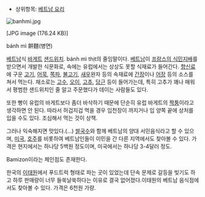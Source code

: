   * 상위항목: [베트남 요리](%EB%B2%A0%ED%8A%B8%EB%82%A8%20%EC%9A%94%EB%A6%AC.md)  

![banhmi.jpg](//rv.wkcdn.net/http://rigvedawiki.net/r1/pds/banhmi.jpg)

[JPG image (176.24 KB)]

bánh mì 餠麵(병면)

[베트남](%EB%B2%A0%ED%8A%B8%EB%82%A8.md)식
[바게트](%EB%B0%94%EA%B2%8C%ED%8A%B8.md)
[샌드위치](%EC%83%8C%EB%93%9C%EC%9C%84%EC%B9%98.md). bánh mì thịt의 줄임말이다.
[베트남](%EB%B2%A0%ED%8A%B8%EB%82%A8.md)이 [프랑스의 식민지배](%ED%94%84%EB%9E%91%EC%8A%A4%20%EC%8B%9D%EB%AF%BC%EC%A0%9C%EA%B5%AD.md)를 받으면서 개발한 식문화로, 속에는 유럽에서는
상상도 못할 식재료가 들어간다. [향신료](%ED%96%A5%EC%8B%A0%EB%A3%8C.md)에 구운
[고기](%EA%B3%A0%EA%B8%B0.md), [어묵](%EC%96%B4%EB%AC%B5.md),
[쪽파](%EC%AA%BD%ED%8C%8C.md), [불고기](%EB%B6%88%EA%B3%A0%EA%B8%B0.md),
[새우](%EC%83%88%EC%9A%B0.md)완자 등의 속재료에 [간장](%EA%B0%84%EC%9E%A5.md)이나
[어장](%EC%96%B4%EC%9E%A5.md) 등의 소스를 쳐서 먹는다. 채소로는
[고수](%EA%B3%A0%EC%88%98.md), [오이](%EC%98%A4%EC%9D%B4.md),
[고추](%EA%B3%A0%EC%B6%94.md), [당근](%EB%8B%B9%EA%B7%BC.md) 등이 들어가는데, 특히
고추가 꽤나 매워서 평범한 샌드위치인 줄 알고 주문했다가 데이는 사람들도 있다.

또한 빵이 유럽의 바게트보다 좀더 바삭하기 때문에 단순히 유럽 바게트의 [짝퉁](%EC%A7%9D%ED%89%81.md)이라고 생각하면
안 된다. 따라서 허겁지겁 먹을 경우 입천장이 까지거나 입 양쪽 끝에 상처를 입을 수도 있다. 조심해서 먹는 것이 상책.

그러나 익숙해지면 맛있다.(...) [쌀국수](%EC%8C%80%EA%B5%AD%EC%88%98.md)와 함께 베트남의 양대
서민음식라고 할 수 있으며, [미국](%EB%AF%B8%EA%B5%AD.md),
[호주](%ED%98%B8%EC%A3%BC.md)를 비롯하여 베트남인들이 이민을 간 다른 지역에서도 찾아볼 수 있다. 가격은 현지에서는
하나당 5백원 정도이며, 미국에서는 하나당 3-4달러 정도.

Bamizon이라는 체인점도 존재한다.

한국의 [이태원](%EC%9D%B4%ED%83%9C%EC%9B%90.md)에서 푸드트럭 형태로 파는 곳이 있었는데 단속 문제로 갈등을
빚기도 하고 하루 판매량이 너무 들쑥날쑥하다는 이유로 결국 없어졌다.이태원의 베트남 음식점에서도 찾아볼 수 있다. 가격은 6천원 가량.

